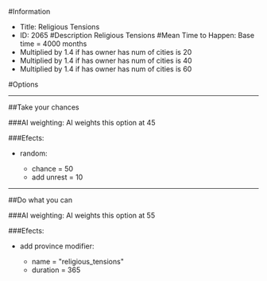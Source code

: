 #Information
 - Title: Religious Tensions
 - ID: 2065
#Description
Religious Tensions
#Mean Time to Happen:
Base time = 4000 months
 - Multiplied by 1.4 if has owner has num of cities is 20
 - Multiplied by 1.4 if has owner has num of cities is 40
 - Multiplied by 1.4 if has owner has num of cities is 60

#Options

___
##Take your chances

###AI weighting:
AI weights this option at 45


###Efects:<ul><li>random:</li><ul><li>chance = 50</li><li>add unrest = 10</li></ul></ul>

___
##Do what you can

###AI weighting:
AI weights this option at 55


###Efects:<ul><li>add province modifier:</li><ul><li>name = "religious_tensions"</li><li>duration = 365</li></ul></ul>
